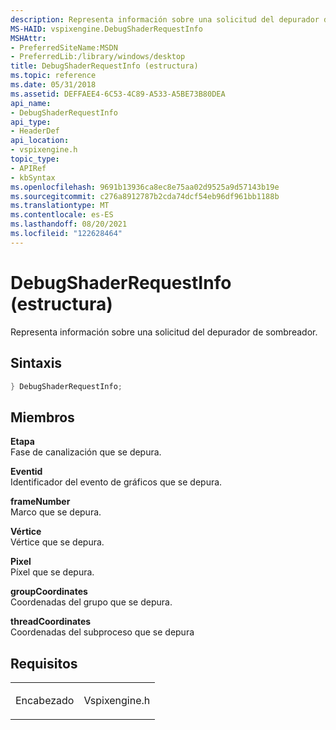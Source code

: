 ```yaml
---
description: Representa información sobre una solicitud del depurador de sombreador.
MS-HAID: vspixengine.DebugShaderRequestInfo
MSHAttr:
- PreferredSiteName:MSDN
- PreferredLib:/library/windows/desktop
title: DebugShaderRequestInfo (estructura)
ms.topic: reference
ms.date: 05/31/2018
ms.assetid: DEFFAEE4-6C53-4C89-A533-A5BE73B80DEA
api_name:
- DebugShaderRequestInfo
api_type:
- HeaderDef
api_location:
- vspixengine.h
topic_type:
- APIRef
- kbSyntax
ms.openlocfilehash: 9691b13936ca8ec8e75aa02d9525a9d57143b19e
ms.sourcegitcommit: c276a8912787b2cda74dcf54eb96df961bb1188b
ms.translationtype: MT
ms.contentlocale: es-ES
ms.lasthandoff: 08/20/2021
ms.locfileid: "122628464"
---
```

# <a name="span-idvspixenginedebugshaderrequestinfospandebugshaderrequestinfo-structure"></a><span id="vspixengine.debugshaderrequestinfo"></span>DebugShaderRequestInfo (estructura)

Representa información sobre una solicitud del depurador de sombreador.

## <a name="syntax"></a>Sintaxis


```C++
} DebugShaderRequestInfo;
```

## <a name="members"></a>Miembros

**Etapa**  
Fase de canalización que se depura.

**Eventid**  
Identificador del evento de gráficos que se depura.

**frameNumber**  
Marco que se depura.

**Vértice**  
Vértice que se depura.

**Pixel**  
Píxel que se depura.

**groupCoordinates**  
Coordenadas del grupo que se depura.

**threadCoordinates**  
Coordenadas del subproceso que se depura

## <a name="requirements"></a>Requisitos

<table><colgroup><col  /><col  /></colgroup><tbody><tr class="odd"><td><p>Encabezado</p></td><td>Vspixengine.h</td></tr></tbody></table>

 

 



